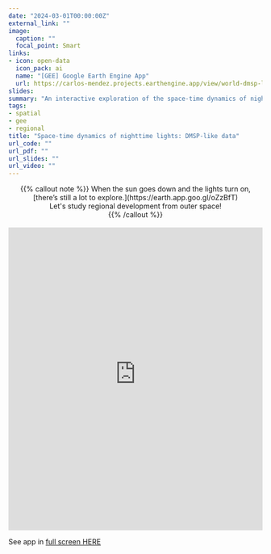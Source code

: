 ```yaml
---
date: "2024-03-01T00:00:00Z"
external_link: ""
image:
  caption: ""
  focal_point: Smart
links:
- icon: open-data
  icon_pack: ai
  name: "[GEE] Google Earth Engine App"
  url: https://carlos-mendez.projects.earthengine.app/view/world-dmsp-like
slides:
summary: "An interactive exploration of the space-time dynamics of nighttime lights using DMSP-like data."
tags:
- spatial
- gee
- regional
title: "Space-time dynamics of nighttime lights: DMSP-like data"
url_code: ""
url_pdf: ""
url_slides: ""
url_video: ""
---
```


<center>
{{% callout note %}}
When the sun goes down and the lights turn on, [there’s still a lot to explore.](https://earth.app.goo.gl/oZzBfT) 
<br>
Let's study regional development from outer space!
<br>
{{% /callout %}}
</center>

<br>

<iframe height="600" width="100%" frameborder="no" src="https://carlos-mendez.projects.earthengine.app/view/world-dmsp-like?height=600"> </iframe>

<br>

See app in [full screen HERE](https://carlos-mendez.projects.earthengine.app/view/world-dmsp-like)


